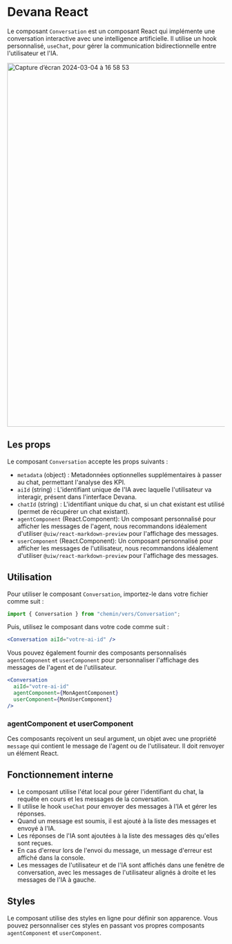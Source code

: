 # Devana React

Le composant `Conversation` est un composant React qui implémente une conversation interactive avec une intelligence artificielle. Il utilise un hook personnalisé, `useChat`, pour gérer la communication bidirectionnelle entre l'utilisateur et l'IA.

<img width="843" alt="Capture d’écran 2024-03-04 à 16 58 53" src="https://github.com/Scriptor-Group/devana-react/assets/4999786/76f503e7-a37c-4e87-84b7-ca256df780d0">

## Les props

Le composant `Conversation` accepte les props suivants :

- `metadata` (object) : Metadonnées optionnelles supplémentaires à passer au chat, permettant l'analyse des KPI.
- `aiId` (string) : L'identifiant unique de l'IA avec laquelle l'utilisateur va interagir, présent dans l'interface Devana.
- `chatId` (string) : L'identifiant unique du chat, si un chat existant est utilisé (permet de récupérer un chat existant).
- `agentComponent` (React.Component): Un composant personnalisé pour afficher les messages de l'agent, nous recommandons idéalement d'utiliser `@uiw/react-markdown-preview` pour l'affichage des messages.
- `userComponent` (React.Component): Un composant personnalisé pour afficher les messages de l'utilisateur, nous recommandons idéalement d'utiliser `@uiw/react-markdown-preview` pour l'affichage des messages.

## Utilisation

Pour utiliser le composant `Conversation`, importez-le dans votre fichier comme suit :

```jsx
import { Conversation } from "chemin/vers/Conversation";
```

Puis, utilisez le composant dans votre code comme suit :

```jsx
<Conversation aiId="votre-ai-id" />
```

Vous pouvez également fournir des composants personnalisés `agentComponent` et `userComponent` pour personnaliser l'affichage des messages de l'agent et de l'utilisateur.

```jsx
<Conversation
  aiId="votre-ai-id"
  agentComponent={MonAgentComponent}
  userComponent={MonUserComponent}
/>
```

### agentComponent et userComponent

Ces composants reçoivent un seul argument, un objet avec une propriété `message` qui contient le message de l'agent ou de l'utilisateur. Il doit renvoyer un élément React.

## Fonctionnement interne

- Le composant utilise l'état local pour gérer l'identifiant du chat, la requête en cours et les messages de la conversation.
- Il utilise le hook `useChat` pour envoyer des messages à l'IA et gérer les réponses.
- Quand un message est soumis, il est ajouté à la liste des messages et envoyé à l'IA.
- Les réponses de l'IA sont ajoutées à la liste des messages dès qu'elles sont reçues.
- En cas d'erreur lors de l'envoi du message, un message d'erreur est affiché dans la console.
- Les messages de l'utilisateur et de l'IA sont affichés dans une fenêtre de conversation, avec les messages de l'utilisateur alignés à droite et les messages de l'IA à gauche.

## Styles

Le composant utilise des styles en ligne pour définir son apparence. Vous pouvez personnaliser ces styles en passant vos propres composants `agentComponent` et `userComponent`.
